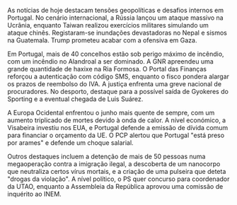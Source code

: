 As notícias de hoje destacam tensões geopolíticas e desafios internos em Portugal. No cenário internacional, a Rússia lançou um ataque massivo na Ucrânia, enquanto Taiwan realizou exercícios militares simulando um ataque chinês. Registaram-se inundações devastadoras no Nepal e sismos na Guatemala. Trump prometeu acabar com a ofensiva em Gaza.

Em Portugal, mais de 40 concelhos estão sob perigo máximo de incêndio, com um incêndio no Alandroal a ser dominado. A GNR apreendeu uma grande quantidade de haxixe na Ria Formosa. O Portal das Finanças reforçou a autenticação com código SMS, enquanto o fisco pondera alargar os prazos de reembolso do IVA. A justiça enfrenta uma greve nacional de procuradores. No desporto, destaque para a possível saída de Gyokeres do Sporting e a eventual chegada de Luis Suárez.

A Europa Ocidental enfrentou o junho mais quente de sempre, com um aumento triplicado de mortes devido à onda de calor. A nível económico, a Visabeira investiu nos EUA, e Portugal defende a emissão de dívida comum para financiar o orçamento da UE. O PCP alertou que Portugal "está preso por arames" e defende um choque salarial.

Outros destaques incluem a detenção de mais de 50 pessoas numa megaoperação contra a imigração ilegal, a descoberta de um nanocorpo que neutraliza certos vírus mortais, e a criação de uma pulseira que deteta "drogas da violação". A nível político, o PS quer concurso para coordenador da UTAO, enquanto a Assembleia da República aprovou uma comissão de inquérito ao INEM.